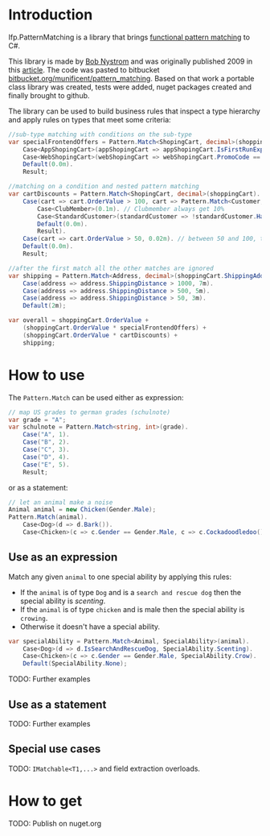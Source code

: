 # Introduction

Ifp.PatternMatching is a library that brings [functional pattern matching](https://en.wikipedia.org/wiki/Pattern_matching) to C#. 

This library is made by [Bob Nystrom](https://github.com/munificent) and was originally published 2009 in this [article](http://journal.stuffwithstuff.com/2009/05/13/ml-style-pattern-matching-in-c/).
The code was pasted to bitbucket [bitbucket.org/munificent/pattern_matching](https://bitbucket.org/munificent/pattern_matching). 
Based on that work a portable class library was created, tests were added, nuget packages created and finally brought to github.

The library can be used to build business rules that inspect a type hierarchy and apply rules on types that meet some criteria:

```CS
//sub-type matching with conditions on the sub-type
var specialFrontendOffers = Pattern.Match<ShopingCart, decimal>(shoppingCart).
    Case<AppShopingCart>(appShopingCart => appShopingCart.IsFirstRunExperience, 0.05m). //5% off for the first time order with the app
    Case<WebShopingCart>(webShopingCart => webShopingCart.PromoCode == "WebSpecial", 0.04m). //4% off for the newsletter promotion code (only supported by the web interface)
    Default(0.0m).
    Result;

//matching on a condition and nested pattern matching
var cartDiscounts = Pattern.Match<ShopingCart, decimal>(shoppingCart).
    Case(cart => cart.OrderValue > 100, cart => Pattern.Match<Customer, decimal>(cart.Customer). // if the order value is bigger than 100 the discount depends on the customer status
        Case<ClubMember>(0.1m). // Clubmember always get 10%
        Case<StandardCustomer>(standardCustomer => !standardCustomer.HasOutstandingDebts, 0.05m). // standardCustomers get 5% if there are no outstanding debts
        Default(0.0m).
        Result).
    Case(cart => cart.OrderValue > 50, 0.02m). // between 50 and 100, the discount is 2% without furher conditions
    Default(0.0m).
    Result;

//after the first match all the other matches are ignored
var shipping = Pattern.Match<Address, decimal>(shoppingCart.ShippingAddress).
    Case(address => address.ShippingDistance > 1000, 7m).
    Case(address => address.ShippingDistance > 500, 5m).
    Case(address => address.ShippingDistance > 50, 3m).
    Default(2m);

var overall = shoppingCart.OrderValue +
    (shoppingCart.OrderValue * specialFrontendOffers) +
    (shoppingCart.OrderValue * cartDiscounts) +
    shipping;
``` 

# How to use

The `Pattern.Match` can be used either as expression:

```CS
// map US grades to german grades (schulnote) 
var grade = "A";
var schulnote = Pattern.Match<string, int>(grade).
    Case("A", 1).
    Case("B", 2).
    Case("C", 3).
    Case("D", 4).
    Case("E", 5).
    Result;
```  

or as a statement:

```CS
// let an animal make a noise 
Animal animal = new Chicken(Gender.Male);
Pattern.Match(animal).
    Case<Dog>(d => d.Bark()).
    Case<Chicken>(c => c.Gender == Gender.Male, c => c.Cockadoodledoo());
```  

## Use as an expression

Match any given `animal` to one special ability by applying this rules:
* If the `animal` is of type `Dog` and is a `search and rescue dog` then the special ability is *scenting*.
* If the `animal` is of type `chicken` and is male then the special ability is `crowing`.
* Otherwise it doesn't have a special ability.     

```CS
var specialAbility = Pattern.Match<Animal, SpecialAbility>(animal).
    Case<Dog>(d => d.IsSearchAndRescueDog, SpecialAbility.Scenting).
    Case<Chicken>(c => c.Gender == Gender.Male, SpecialAbility.Crow).
    Default(SpecialAbility.None);
```

TODO: Further examples

## Use as a statement

TODO: Further examples

## Special use cases

TODO: `IMatchable<T1,...>` and field extraction overloads.

# How to get

TODO: Publish on nuget.org